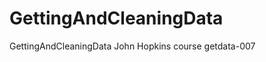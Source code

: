 GettingAndCleaningData
======================

GettingAndCleaningData John Hopkins course getdata-007
